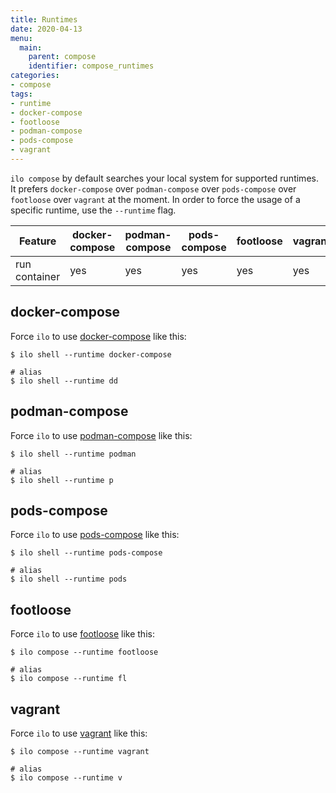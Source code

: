 ```yaml
---
title: Runtimes
date: 2020-04-13
menu:
  main:
    parent: compose
    identifier: compose_runtimes
categories:
- compose
tags:
- runtime
- docker-compose
- footloose
- podman-compose
- pods-compose
- vagrant
---
```


`ilo compose` by default searches your local system for supported runtimes. It prefers `docker-compose` over `podman-compose` over `pods-compose` over `footloose` over `vagrant` at the moment. In order to force the usage of a specific runtime, use the `--runtime` flag.

| Feature        | docker-compose | podman-compose | pods-compose | footloose | vagrant |
|----------------|----------------|----------------|--------------|-----------|---------|
| run container  | yes            | yes            | yes          | yes       | yes     |

## docker-compose

Force `ilo` to use [docker-compose](https://docs.docker.com/compose/) like this:

```shell script
$ ilo shell --runtime docker-compose

# alias
$ ilo shell --runtime dd
```

## podman-compose

Force `ilo` to use [podman-compose](https://github.com/containers/podman-compose) like this:

```shell script
$ ilo shell --runtime podman

# alias
$ ilo shell --runtime p
```

## pods-compose

Force `ilo` to use [pods-compose](https://github.com/abalage/pods-compose) like this:

```shell script
$ ilo shell --runtime pods-compose

# alias
$ ilo shell --runtime pods
```

## footloose

Force `ilo` to use [footloose](https://github.com/weaveworks/footloose) like this:

```shell script
$ ilo compose --runtime footloose

# alias
$ ilo compose --runtime fl
```

## vagrant

Force `ilo` to use [vagrant](https://www.vagrantup.com/) like this:

```shell script
$ ilo compose --runtime vagrant

# alias
$ ilo compose --runtime v
```
